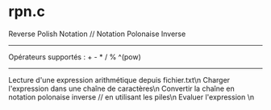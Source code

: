 # rpn.c
Reverse Polish Notation // Notation Polonaise Inverse 

*****
Opérateurs supportés : + - * / % ^(pow)

*****
Lecture d'une expression arithmétique depuis fichier.txt\n
Charger l'expression dans une chaîne de caractères\n 
Convertir la chaîne en notation polonaise inverse  // en utilisant les piles\n 
Evaluer l'expression \n
